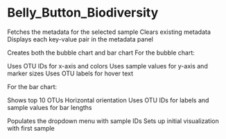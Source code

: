 # Belly_Button_Biodiversity
Fetches the metadata for the selected sample
Clears existing metadata
Displays each key-value pair in the metadata panel

Creates both the bubble chart and bar chart
For the bubble chart:

Uses OTU IDs for x-axis and colors
Uses sample values for y-axis and marker sizes
Uses OTU labels for hover text


For the bar chart:

Shows top 10 OTUs
Horizontal orientation
Uses OTU IDs for labels and sample values for bar lengths

Populates the dropdown menu with sample IDs
Sets up initial visualization with first sample
